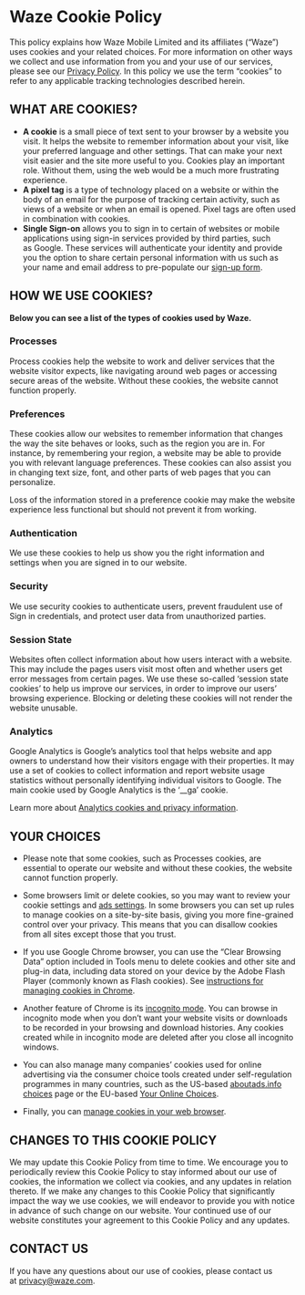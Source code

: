 Waze Cookie Policy
==================

This policy explains how Waze Mobile Limited and its affiliates (“Waze”) uses cookies and your related choices. For more information on other ways we collect and use information from you and your use of our services, please see our [Privacy Policy](https://support.google.com/waze/answer/12075406). In this policy we use the term “cookies” to refer to any applicable tracking technologies described herein.

WHAT ARE COOKIES?
-----------------

* **A cookie** is a small piece of text sent to your browser by a website you visit. It helps the website to remember information about your visit, like your preferred language and other settings. That can make your next visit easier and the site more useful to you. Cookies play an important role. Without them, using the web would be a much more frustrating experience.
* **A pixel tag** is a type of technology placed on a website or within the body of an email for the purpose of tracking certain activity, such as views of a website or when an email is opened. Pixel tags are often used in combination with cookies.
* **Single Sign-on** allows you to sign in to certain of websites or mobile applications using sign-in services provided by third parties, such as Google. These services will authenticate your identity and provide you the option to share certain personal information with us such as your name and email address to pre-populate our [sign-up form](https://www.waze.com/signin?redirect=%2F).

HOW WE USE COOKIES?
-------------------

**Below you can see a list of the types of cookies used by Waze.**

### Processes

Process cookies help the website to work and deliver services that the website visitor expects, like navigating around web pages or accessing secure areas of the website. Without these cookies, the website cannot function properly.

### Preferences

These cookies allow our websites to remember information that changes the way the site behaves or looks, such as the region you are in. For instance, by remembering your region, a website may be able to provide you with relevant language preferences. These cookies can also assist you in changing text size, font, and other parts of web pages that you can personalize.

Loss of the information stored in a preference cookie may make the website experience less functional but should not prevent it from working.

### Authentication

We use these cookies to help us show you the right information and settings when you are signed in to our website.

### Security

We use security cookies to authenticate users, prevent fraudulent use of Sign in credentials, and protect user data from unauthorized parties.

### Session State

Websites often collect information about how users interact with a website. This may include the pages users visit most often and whether users get error messages from certain pages. We use these so-called ‘session state cookies’ to help us improve our services, in order to improve our users’ browsing experience. Blocking or deleting these cookies will not render the website unusable.

### Analytics

Google Analytics is Google’s analytics tool that helps website and app owners to understand how their visitors engage with their properties. It may use a set of cookies to collect information and report website usage statistics without personally identifying individual visitors to Google. The main cookie used by Google Analytics is the ‘\_\_ga’ cookie.

Learn more about [Analytics cookies and privacy information](https://developers.google.com/analytics/resources/concepts/gaConceptsCookies?hl=en).

YOUR CHOICES
------------

* Please note that some cookies, such as Processes cookies, are essential to operate our website and without these cookies, the website cannot function properly.
    
* Some browsers limit or delete cookies, so you may want to review your cookie settings and [ads settings](https://adssettings.google.com/). In some browsers you can set up rules to manage cookies on a site-by-site basis, giving you more fine-grained control over your privacy. This means that you can disallow cookies from all sites except those that you trust.
    
* If you use Google Chrome browser, you can use the “Clear Browsing Data” option included in Tools menu to delete cookies and other site and plug-in data, including data stored on your device by the Adobe Flash Player (commonly known as Flash cookies). See [instructions for managing cookies in Chrome](https://support.google.com/chrome/answer/95647).
    
* Another feature of Chrome is its [incognito mode](https://support.google.com/chrome/answer/95464). You can browse in incognito mode when you don’t want your website visits or downloads to be recorded in your browsing and download histories. Any cookies created while in incognito mode are deleted after you close all incognito windows.
    
* You can also manage many companies’ cookies used for online advertising via the consumer choice tools created under self-regulation programmes in many countries, such as the US-based [aboutads.info choices](https://www.aboutads.info/choices) page or the EU-based [Your Online Choices](http://www.youronlinechoices.com/uk/your-ad-choices).
    
* Finally, you can [manage cookies in your web browser](https://policies.google.com/technologies/managing).
    

CHANGES TO THIS COOKIE POLICY
-----------------------------

We may update this Cookie Policy from time to time. We encourage you to periodically review this Cookie Policy to stay informed about our use of cookies, the information we collect via cookies, and any updates in relation thereto. If we make any changes to this Cookie Policy that significantly impact the way we use cookies, we will endeavor to provide you with notice in advance of such change on our website. Your continued use of our website constitutes your agreement to this Cookie Policy and any updates.

CONTACT US
----------

If you have any questions about our use of cookies, please contact us at [privacy@waze.com](mailto:privacy@waze.com).